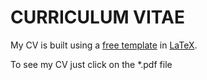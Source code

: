 # CURRICULUM VITAE

My CV is built using a [free template](http://www.latextemplates.com/) in [LaTeX](https://www.latex-project.org/).

To see my CV just click on the *.pdf file

